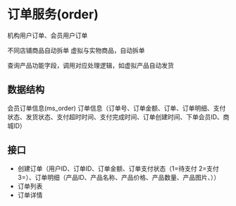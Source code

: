 # 订单服务(order)

机构用户订单、会员用户订单

不同店铺商品自动拆单
虚拟与实物商品，自动拆单

查询产品功能字段，调用对应处理逻辑，如虚拟产品自动发货


## 数据结构

会员订单信息(ms_order)
订单信息（订单号、订单金额、订单、订单明细、支付状态、发货状态、支付超时时间、支付完成时间、订单创建时间、下单会员ID、商城ID）




## 接口

- 创建订单（用户ID、订单ID、订单金额、订单支付状态（1=待支付 2=支付 3=）、订单明细（产品ID、产品名称、产品价格、产品数量、产品图片、））
- 订单列表
- 订单详情
